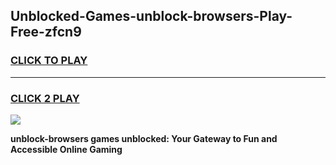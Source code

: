 
## Unblocked-Games-unblock-browsers-Play-Free-zfcn9
<h3>
<a href="https://premium76.site?title=unblock-browsers&ref=12A">CLICK TO PLAY</a></h3>
<hr>

<h3>
<a href="https://premium76.site?title=unblock-browsers&ref=12A">CLICK 2 PLAY</a>
  
</h3>

<a href="https://premium76.site?title=unblock-browsers&ref=12A"><img src="https://clearcache.store/games.png"></a>


**unblock-browsers games unblocked: Your Gateway to Fun and Accessible Online Gaming**
